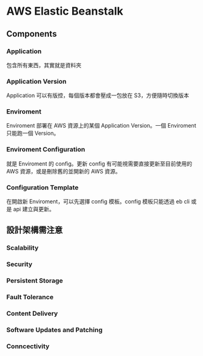 # AWS Elastic Beanstalk

## Components

### Application
包含所有東西，其實就是資料夾

### Application Version
Application 可以有版控，每個版本都會壓成一包放在 S3，方便隨時切換版本

### Enviroment
Enviroment 部署在 AWS 資源上的某個 Application Version。一個 Enviroment 只能跑一個 Version。

### Enviroment Configuration
就是 Enviroment 的 config。更新 config 有可能視需要直接更新至目前使用的 AWS 資源，或是刪除舊的並開新的 AWS 資源。

### Configuration Template
在開啟新 Enviroment，可以先選擇 config 模板。config 模板只能透過 eb cli 或是 api 建立與更新。

## 設計架構需注意

### Scalability

### Security

### Persistent Storage

### Fault Tolerance

### Content Delivery

### Software Updates and Patching

### Conncectivity



